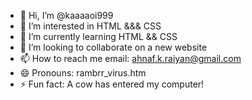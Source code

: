 - 👋 Hi, I’m @kaaaaoi999
- 👀 I’m interested in HTML &&& CSS
- 🌱 I’m currently learning HTML && CSS
- 💞️ I’m looking to collaborate on a new website
- 📫 How to reach me email: ahnaf.k.raiyan@gmail.com
- 😄 Pronouns: rambrr_virus.htm
- ⚡ Fun fact: A cow has entered my computer!

<!---
kaaaaoi999/kaaaaoi999 is a ✨ special ✨ repository because its `README.md` (this file) appears on your GitHub profile.
You can click the Preview link to take a look at your changes.
--->
